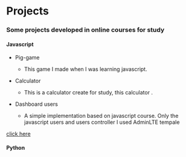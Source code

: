 # Projects 
### Some projects developed in online courses for study


#### Javascript

* Pig-game
	* This game I made when I was learning javascript. 

* Calculator
	* This is a calculator create for study, this calculator . 

* Dashboard users
	* A simple implementation based on javascript course. Only the javascript users and users 	controller I used AdminLTE tempale 

[click here](https://github.com/matheusfrancisco/some-codes-to-help-me/tree/master/Projects/javascript)

#### Python


